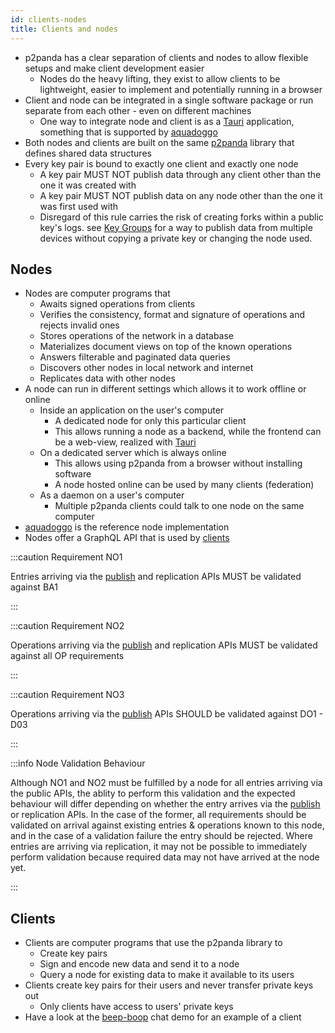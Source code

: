 ```yaml
---
id: clients-nodes
title: Clients and nodes
---
```


- p2panda has a clear separation of clients and nodes to allow flexible setups and make client development easier
  - Nodes do the heavy lifting, they exist to allow clients to be lightweight, easier to implement and potentially running in a browser
- Client and node can be integrated in a single software package or run separate from each other - even on different machines
  - One way to integrate node and client is as a [Tauri][tauri] application, something that is supported by [aquadoggo][aquadoggo]
- Both nodes and clients are built on the same [p2panda][p2panda] library that defines shared data structures
- Every key pair is bound to exactly one client and exactly one node
  - A key pair MUST NOT publish data through any client other than the one it was created with
  - A key pair MUST NOT publish data on any node other than the one it was first used with
  - Disregard of this rule carries the risk of creating forks within a public key's logs. see [Key Groups][key_groups] for a way to publish data from multiple devices without copying a private key or changing the node used.

## Nodes

- Nodes are computer programs that
  - Awaits signed operations from clients
  - Verifies the consistency, format and signature of operations and rejects invalid ones
  - Stores operations of the network in a database
  - Materializes document views on top of the known operations
  - Answers filterable and paginated data queries
  - Discovers other nodes in local network and internet
  - Replicates data with other nodes
- A node can run in different settings which allows it to work offline or online
  - Inside an application on the user's computer
    - A dedicated node for only this particular client
    - This allows running a node as a backend, while the frontend can be a web-view, realized with [Tauri][tauri]
  - On a dedicated server which is always online
    - This allows using p2panda from a browser without installing software
    - A node hosted online can be used by many clients (federation)
  - As a daemon on a user's computer
    - Multiple p2panda clients could talk to one node on the same computer
- [aquadoggo][aquadoggo] is the reference node implementation
- Nodes offer a GraphQL API that is used by [clients][queries]

:::caution Requirement NO1

Entries arriving via the [publish][publishing] and replication APIs MUST be validated against BA1

:::

:::caution Requirement NO2

Operations arriving via the [publish][publishing] and replication APIs MUST be validated against all OP requirements

:::

:::caution Requirement NO3

Operations arriving via the [publish][publishing] APIs SHOULD be validated against DO1 - D03

:::

:::info Node Validation Behaviour

Although NO1 and NO2 must be fulfilled by a node for all entries arriving via the public APIs, the ablity to perform this validation and the expected behaviour will differ depending on whether the entry arrives via the [publish][publishing] or replication APIs. In the case of the former, all requirements should be validated on arrival against existing entries & operations known to this node, and in the case of a validation failure the entry should be rejected. Where entries are arriving via replication, it may not be possible to immediately perform validation because required data may not have arrived at the node yet.

:::

## Clients

- Clients are computer programs that use the p2panda library to
  - Create key pairs
  - Sign and encode new data and send it to a node
  - Query a node for existing data to make it available to its users
- Clients create key pairs for their users and never transfer private keys out
  - Only clients have access to users' private keys
- Have a look at the [beep-boop][beep_boop] chat demo for an example of a client

[aquadoggo]: https://github.com/p2panda/aquadoggo
[beep_boop]: https://github.com/p2panda/beep-boop
[key_groups]: /specifications/aquadoggo/authorisation
[p2panda]: https://github.com/p2panda/p2panda
[publishing]: /specifications/aquadoggo/APIs/publishing
[queries]: /specifications/aquadoggo/APIs/queries
[replication]: /specifications/aquadoggo/APIs/replication
[tauri]: https://tauri.studio/
